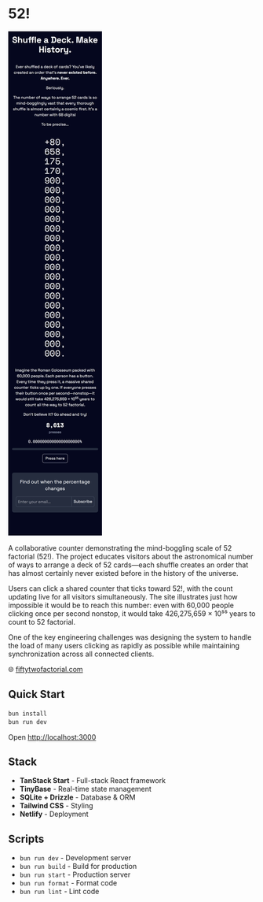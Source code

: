 # 52!

![52 Factorial Project](images/site.jpg)

A collaborative counter demonstrating the mind-boggling scale of 52 factorial (52!). The project educates visitors about the astronomical number of ways to arrange a deck of 52 cards—each shuffle creates an order that has almost certainly never existed before in the history of the universe.

Users can click a shared counter that ticks toward 52!, with the count updating live for all visitors simultaneously. The site illustrates just how impossible it would be to reach this number: even with 60,000 people clicking once per second nonstop, it would take 426,275,659 × 10⁵⁵ years to count to 52 factorial.

One of the key engineering challenges was designing the system to handle the load of many users clicking as rapidly as possible while maintaining synchronization across all connected clients.

🌐 [fiftytwofactorial.com](https://fiftytwofactorial.com)

## Quick Start

```bash
bun install
bun run dev
```

Open [http://localhost:3000](http://localhost:3000)

## Stack

- **TanStack Start** - Full-stack React framework
- **TinyBase** - Real-time state management
- **SQLite + Drizzle** - Database & ORM
- **Tailwind CSS** - Styling
- **Netlify** - Deployment

## Scripts

- `bun run dev` - Development server
- `bun run build` - Build for production
- `bun run start` - Production server
- `bun run format` - Format code
- `bun run lint` - Lint code

